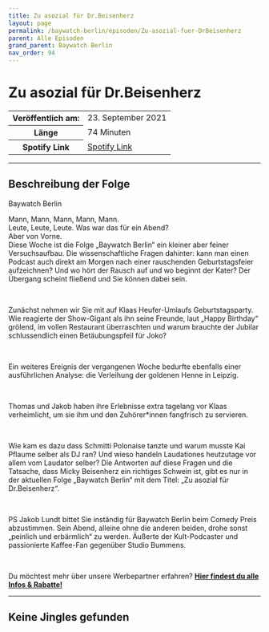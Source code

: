 ```yaml
---
title: Zu asozial für Dr.Beisenherz
layout: page
permalink: /baywatch-berlin/episoden/Zu-asozial-fuer-DrBeisenherz
parent: Alle Episoden
grand_parent: Baywatch Berlin
nav_order: 94
---
```


# Zu asozial für Dr.Beisenherz
<table class="resp-table dcf-table dcf-table-responsive dcf-table-bordered dcf-table-striped dcf-w-100%">
                    <tbody>
                        <tr>
                            <th scope="row">Veröffentlich am:</th>
                            <td data-label="Veröffentlich am:">23. September 2021</td>
                        </tr>
                        <tr>
                            <th scope="row">Länge </th>
                            <td data-label="Länge ">74 Minuten</td>
                        </tr><tr>
                                <th scope="row">Spotify Link</th>
                                <td data-label="Spotify Link"><a href="https://open.spotify.com/episode/0cga9I1N3QdauP5KSvdrHH">Spotify Link</a></td>
                            </tr></tbody>
                </table>

***

## Beschreibung der Folge

<div>
Baywatch Berlin <br> <p>Mann, Mann, Mann, Mann, Mann. <br> Leute, Leute, Leute. Was war das für ein Abend? <br> Aber von Vorne. <br> Diese Woche ist die Folge „Baywatch Berlin“ ein kleiner aber feiner Versuchsaufbau. Die wissenschaftliche Fragen dahinter: kann man einen Podcast auch direkt am Morgen nach einer rauschenden Geburtstagsfeier aufzeichnen? Und wo hört der Rausch auf und wo beginnt der Kater? Der Übergang scheint fließend und Sie können dabei sein.</p> <br> <p>Zunächst nehmen wir Sie mit auf Klaas Heufer-Umlaufs Geburtstagsparty. Wie reagierte der Show-Gigant als ihn seine Freunde, laut „Happy Birthday“ grölend, im vollen Restaurant überraschten und warum brauchte der Jubilar schlussendlich einen Betäubungspfeil für Joko?</p> <br> <p>Ein weiteres Ereignis der vergangenen Woche bedurfte ebenfalls einer ausführlichen Analyse: die Verleihung der goldenen Henne in Leipzig.</p> <br> <p>Thomas und Jakob haben ihre Erlebnisse extra tagelang vor Klaas verheimlicht, um sie ihm und den Zuhörer*innen fangfrisch zu servieren.</p> <br> <p>Wie kam es dazu dass Schmitti Polonaise tanzte und warum musste Kai Pflaume selber als DJ ran? Und wieso handeln Laudationes heutzutage vor allem vom Laudator selber? Die Antworten auf diese Fragen und die Tatsache, dass Micky Beisenherz ein richtiges Schwein ist, gibt es nur in der aktuellen Folge „Baywatch Berlin“ mit dem Titel: „Zu asozial für Dr.Beisenherz“.</p> <br> <p>PS Jakob Lundt bittet Sie inständig für Baywatch Berlin beim Comedy Preis abzustimmen. Sein Abend, alleine ohne die anderen beiden, drohe sonst „peinlich und erbärmlich“ zu werden. Äußerte der Kult-Podcaster und passionierte Kaffee-Fan gegenüber Studio Bummens.</p> <br> <p>Du möchtest mehr über unsere Werbepartner erfahren? <a href="https://linktr.ee/BaywatchBerlin"><strong>Hier findest du alle Infos & Rabatte!</strong></a></p>  
</div>

***

## Keine Jingles gefunden